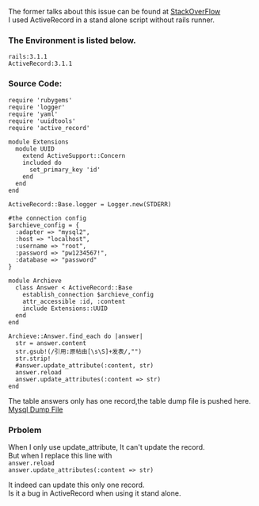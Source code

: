 The former talks about this issue can be found at [StackOverFlow](http://stackoverflow.com/questions/8130900/cant-update-the-attribute-with-activerecord)  
I used ActiveRecord in a stand alone script without rails runner.  
### The Environment is listed below.  
	rails:3.1.1
	ActiveRecord:3.1.1
### Source Code:
	require 'rubygems'
	require 'logger'
	require 'yaml'
	require 'uuidtools'
	require 'active_record'
	
	module Extensions
	  module UUID
	    extend ActiveSupport::Concern
	    included do
	      set_primary_key 'id'
	    end
	  end
	end
	
	ActiveRecord::Base.logger = Logger.new(STDERR)
	
	#the connection config
	$archieve_config = {
	  :adapter => "mysql2",
	  :host => "localhost",
	  :username => "root",
	  :password => "pw1234567!",
	  :database => "password"
	}
	
	module Archieve
	  class Answer < ActiveRecord::Base
	    establish_connection $archieve_config
	    attr_accessible :id, :content
	    include Extensions::UUID
	  end
	end
	
	Archieve::Answer.find_each do |answer|
	  str = answer.content
	  str.gsub!(/引用:原帖由[\s\S]+发表/,"")
	  str.strip!
	  #answer.update_attribute(:content, str)
	  answer.reload
	  answer.update_attributes(:content => str)
	end

The table answers only has one record,the table dump file is pushed here.  
[Mysql Dump File](https://raw.github.com/Zhengquan/Swap_Chars/bug_report/bug_answers.sql)
### Prbolem
When I only use update_attribute, It can't update the record.  
But when I replace this line with  
`answer.reload`  
`answer.update_attributes(:content => str)`  

It indeed can update this only one record.  
Is it a bug in ActiveRecord when using it stand alone.
